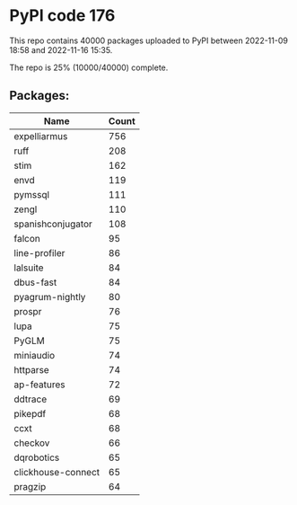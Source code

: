 # PyPI code 176

This repo contains 40000 packages uploaded to PyPI between 
2022-11-09 18:58 and 2022-11-16 15:35.

The repo is 25% (10000/40000) complete.

## Packages:

| Name  | Count |
| ----- | ----- |
| expelliarmus | 756 |
| ruff | 208 |
| stim | 162 |
| envd | 119 |
| pymssql | 111 |
| zengl | 110 |
| spanishconjugator | 108 |
| falcon | 95 |
| line-profiler | 86 |
| lalsuite | 84 |
| dbus-fast | 84 |
| pyagrum-nightly | 80 |
| prospr | 76 |
| lupa | 75 |
| PyGLM | 75 |
| miniaudio | 74 |
| httparse | 74 |
| ap-features | 72 |
| ddtrace | 69 |
| pikepdf | 68 |
| ccxt | 68 |
| checkov | 66 |
| dqrobotics | 65 |
| clickhouse-connect | 65 |
| pragzip | 64 |


